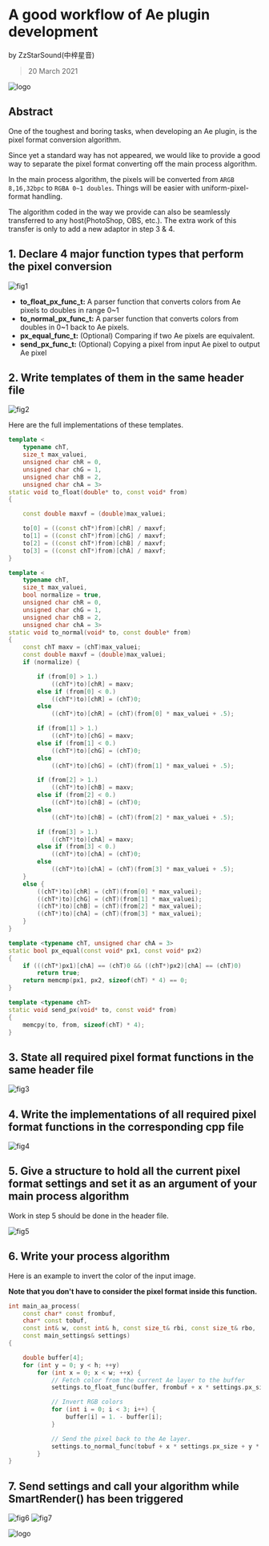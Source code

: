 # A good workflow of Ae plugin development

by ZzStarSound(中梓星音)
> 20 March 2021

![logo](logos.png)

## Abstract 

One of the toughest and boring tasks, when developing an Ae plugin, is the pixel format conversion algorithm. 

Since yet a standard way has not appeared, we would like to provide a good way to separate the pixel format converting off the main process algorithm. 

In the main process algorithm, the pixels will be converted from `ARGB 8,16,32bpc` to `RGBA 0~1 doubles`. Things will be easier with uniform-pixel-format handling. 

The algorithm coded in the way we provide can also be seamlessly transferred to any host(PhotoShop, OBS, etc.). The extra work of this transfer is only to add a new adaptor in step 3 & 4. 

## 1. Declare 4 major function types that perform the pixel conversion

![fig1](fig1.png)

- **to_float_px_func_t:** 
A parser function that converts colors from Ae pixels to doubles in range 0~1
- **to_normal_px_func_t:**
A parser function that converts colors from doubles in 0~1 back to Ae pixels. 
- **px_equal_func_t:** (Optional)
Comparing if two Ae pixels are equivalent. 
- **send_px_func_t:** (Optional)
Copying a pixel from input Ae pixel to output Ae pixel


## 2. Write templates of them in the same header file

![fig2](fig2.png)

Here are the full implementations of these templates. 

```cpp
template <
    typename chT,
    size_t max_valuei,
    unsigned char chR = 0,
    unsigned char chG = 1,
    unsigned char chB = 2,
    unsigned char chA = 3>
static void to_float(double* to, const void* from)
{

    const double maxvf = (double)max_valuei;

    to[0] = ((const chT*)from)[chR] / maxvf;
    to[1] = ((const chT*)from)[chG] / maxvf;
    to[2] = ((const chT*)from)[chB] / maxvf;
    to[3] = ((const chT*)from)[chA] / maxvf;
}

template <
    typename chT,
    size_t max_valuei,
    bool normalize = true,
    unsigned char chR = 0,
    unsigned char chG = 1,
    unsigned char chB = 2,
    unsigned char chA = 3>
static void to_normal(void* to, const double* from)
{
    const chT maxv = (chT)max_valuei;
    const double maxvf = (double)max_valuei;
    if (normalize) {

        if (from[0] > 1.)
            ((chT*)to)[chR] = maxv;
        else if (from[0] < 0.)
            ((chT*)to)[chR] = (chT)0;
        else
            ((chT*)to)[chR] = (chT)(from[0] * max_valuei + .5);

        if (from[1] > 1.)
            ((chT*)to)[chG] = maxv;
        else if (from[1] < 0.)
            ((chT*)to)[chG] = (chT)0;
        else
            ((chT*)to)[chG] = (chT)(from[1] * max_valuei + .5);

        if (from[2] > 1.)
            ((chT*)to)[chB] = maxv;
        else if (from[2] < 0.)
            ((chT*)to)[chB] = (chT)0;
        else
            ((chT*)to)[chB] = (chT)(from[2] * max_valuei + .5);

        if (from[3] > 1.)
            ((chT*)to)[chA] = maxv;
        else if (from[3] < 0.)
            ((chT*)to)[chA] = (chT)0;
        else
            ((chT*)to)[chA] = (chT)(from[3] * max_valuei + .5);
    }
    else {
        ((chT*)to)[chR] = (chT)(from[0] * max_valuei);
        ((chT*)to)[chG] = (chT)(from[1] * max_valuei);
        ((chT*)to)[chB] = (chT)(from[2] * max_valuei);
        ((chT*)to)[chA] = (chT)(from[3] * max_valuei);
    }
}

template <typename chT, unsigned char chA = 3>
static bool px_equal(const void* px1, const void* px2)
{
    if (((chT*)px1)[chA] == (chT)0 && ((chT*)px2)[chA] == (chT)0)
        return true;
    return memcmp(px1, px2, sizeof(chT) * 4) == 0;
}

template <typename chT>
static void send_px(void* to, const void* from)
{
    memcpy(to, from, sizeof(chT) * 4);
}

```

## 3. State all required pixel format functions in the same header file

![fig3](fig3.png)


## 4. Write the implementations of all required pixel format functions in the corresponding cpp file

![fig4](fig4.png)

## 5. Give a structure to hold all the current pixel format settings and set it as an argument of your main process algorithm

Work in step 5 should be done in the header file. 

![fig5](fig5.png)


## 6. Write your process algorithm 

Here is an example to invert the color of the input image. 

**Note that you don't have to consider the pixel format inside this function.**

```cpp
int main_aa_process(
    const char* const frombuf,
    char* const tobuf,
    const int& w, const int& h, const size_t& rbi, const size_t& rbo,
    const main_settings& settings)
{

    double buffer[4];
    for (int y = 0; y < h; ++y)
        for (int x = 0; x < w; ++x) {
            // Fetch color from the current Ae layer to the buffer
            settings.to_float_func(buffer, frombuf + x * settings.px_size + y * rbi);

            // Invert RGB colors
            for (int i = 0; i < 3; i++) {
                buffer[i] = 1. - buffer[i];
            }

            // Send the pixel back to the Ae layer.
            settings.to_normal_func(tobuf + x * settings.px_size + y * rbo, buffer);
        }
}
```

## 7. Send settings and call your algorithm while SmartRender() has been triggered

![fig6](fig6.png)
![fig7](fig7.png)



![logo](logol.png)
